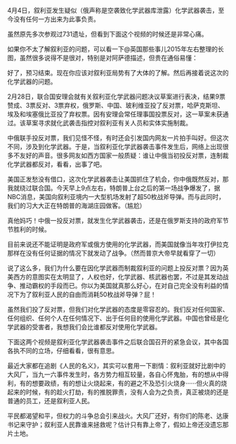 4月4日，叙利亚发生疑似（俄声称是空袭致化学武器库泄露）化学武器袭击，至今没有任何一方出来为此事负责。

虽然原先多次参观过731遗址，但看到下面这个视频的时候还是非常心痛。



如果你不太了解叙利亚的问题，可以看一下@英国那些事儿2015年左右整理的长图，虽然很多说得不是很对，特别是对阿萨德描述，但贵在通俗易懂：




好了，预习结束。现在你应该对叙利亚局势有了大体的了解。然后再接着说这次的化学武器的问题。

2月28日，联合国安理会就有关叙利亚化学武器问题决议草案进行表决，结果9票赞成、3票反对、3票弃权，俄罗斯、中国、玻利维亚投了反对票，哈萨克斯坦、埃及和埃塞俄比亚投了弃权票。因有安理会常任理事国投票反对，这一草案未获通过。该草案寻求就化武袭击指控对叙利亚有关人员和实体实施制裁。

中俄联手投反对票，我们见怪不怪，有时还会引发国内网友一片拍手叫好。但这次不同，涉及到化学武器。于是，当叙利亚化学武器袭击事件发生后，网络上出现很多不友好的声音。很多网友如西方国家一般质疑：谁让中俄当初投反对票，连制裁化学武器都反对，看看，出事了吧。

美国正发愁没有借口，这次化学武器袭击让美国抓住了机会，你中俄既然反对，那我就绕过联合国。今天早上9点左右，特朗普上台之后的第一场战争爆发了，据NBC消息，美国向叙利亚境内一大型机场发射了超50枚战斧导弹。而与此同时，我们的习大大正在特朗普的海湖庄园做客。（尴尬）

真他妈巧！中俄一投反对票，就发生化学武器袭击，还是在俄罗斯支持的政府军节节胜利的时候。

目前来说还不能证明是政府军或俄方使用的化学武器，而美国就像当年攻打伊拉克那样在没有任何证据的情况下就发动了战争。（然而普京大帝早就看穿了一切）



说了这么多，我们为什么要在因化学武器而制裁叙利亚的问题上投反对票？因为英美西方的意图实在太明显了，人权也好，化学武器、核武器也罢，不过是其发动战争、推动霸权的手段而已。你以为美国就真那么好心，在对自己完全没有利益的情况下为了叙利亚人民的自由而消耗50枚战斧导弹？屁！

虽然我们投了反对票，但我们对化学武器的态度是零容忍的。我们反对任何国家、任何组织、任何个人在任何情况下、出于任何目的使用化学武器。中国也曾经是化学武器的受害者，我想我们会比谁都反对使用化学武器。

下面这两个视频是叙利亚化学武器袭击事件之后联合国召开的紧急会议，其中各国各执不同的立场，仔细看看，很有意思。



最近大家都在追剧《人民的名义》，其实可以套用一下剧情：叙利亚就好比剧中的大风厂，当九一六事件发生时，各方势力相互较量，各自心怀鬼胎，有的想从中得利，有的想要政绩，有的想让火烧起来，有的避之不及恐引火烧身······但火真的烧起来的时候，有的趁火打劫，有的推脱罪责，没有人会为之负责，真正被烧的还是普通的员工，还是叙利亚人民。

平民都渴望和平，但权力的斗争总会引来战火。大风厂还好，有你们的陈老、达康书记来守护；叙利亚人民靠谁来拯救呢？估计只有靠上帝了，假如上帝还没遗忘那片土地。
